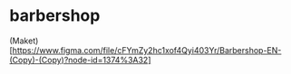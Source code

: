 # barbershop
(Мaket)[https://www.figma.com/file/cFYmZy2hc1xof4Qyi403Yr/Barbershop-EN-(Copy)-(Copy)?node-id=1374%3A32]
